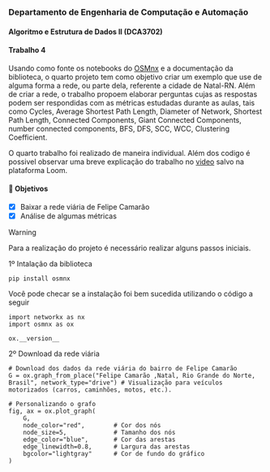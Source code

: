 ### Departamento de Engenharia de Computação e Automação
#### Algoritmo e Estrutura de Dados II (DCA3702)
#### Trabalho 4

Usando como fonte os notebooks do [OSMnx](https://github.com/gboeing/osmnx) e a documentação da biblioteca, o quarto projeto tem como objetivo criar um exemplo que use de alguma forma a rede, ou parte dela, referente a cidade de Natal-RN. Além de criar a rede, o trabalho propoem elaborar perguntas cujas as respostas podem ser respondidas com as métricas estudadas durante as aulas, tais como Cycles, Average Shortest Path Length, Diameter of Network, Shortest Path Length, Connected Components, Giant Connected Components, number connected components, BFS, DFS, SCC, WCC, Clustering Coefficient.

O quarto trabalho foi realizado de maneira individual. Além dos codigo é possivel observar uma breve explicação do trabalho no [video](https://www.loom.com/share/cfb3e9b8d77042dca5ee6056974f5dcc?sid=352c1ed0-0ac6-4c80-bb82-be742c16a719) salvo na plataforma Loom.

#### 🎯 Objetivos
- [x] Baixar a rede viária de Felipe Camarão
- [x] Análise de algumas métricas

> [!WARNING]
> Para a realização do projeto é necessário realizar alguns passos iniciais.

1º Intalação da biblioteca 
```
pip install osmnx
```

Você pode checar se a instalação foi bem sucedida utilizando o código a seguir
```
import networkx as nx
import osmnx as ox

ox.__version__
```

2º Download da rede viária
```
# Download dos dados da rede viária do bairro de Felipe Camarão
G = ox.graph_from_place("Felipe Camarão ,Natal, Rio Grande do Norte, Brasil", network_type="drive") # Visualização para veículos motorizados (carros, caminhões, motos, etc.).

# Personalizando o grafo
fig, ax = ox.plot_graph(
    G,
    node_color="red",        # Cor dos nós
    node_size=5,             # Tamanho dos nós
    edge_color="blue",       # Cor das arestas
    edge_linewidth=0.8,      # Largura das arestas
    bgcolor="lightgray"      # Cor de fundo do gráfico
)
```
